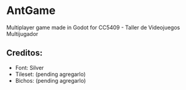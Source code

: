 # AntGame
Multiplayer game made in Godot for CC5409 - Taller de Videojuegos Multijugador


## Creditos:
	
- Font: Silver
- Tileset: (pending agregarlo)
- Bichos: (pending agregarlo)
